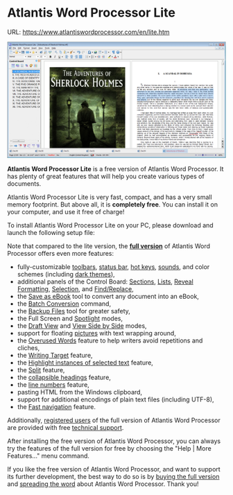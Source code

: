 # Atlantis Word Processor Lite

URL: https://www.atlantiswordprocessor.com/en/lite.htm

![Atlantis%20Word%20Processor%20Lite%20aee2cd2986d74ad1a8a25d4c3abd135f/lite.png](Atlantis%20Word%20Processor%20Lite%20aee2cd2986d74ad1a8a25d4c3abd135f/lite.png)

**Atlantis Word Processor Lite** is a free version of Atlantis Word Processor. It has plenty of great features that will help you create various types of documents.

Atlantis Word Processor Lite is very fast, compact, and has a very small memory footprint. But above all, it is **completely free**. You can install it on your computer, and use it free of charge!

To install Atlantis Word Processor Lite on your PC, please download and launch the following setup file:

Note that compared to the lite version, the **[full version](https://www.atlantiswordprocessor.com/en/downloads.htm)** of Atlantis Word Processor offers even more features:

- fully-customizable [toolbars](https://www.atlantiswordprocessor.com/en/help/toolbars.htm), [status bar](https://www.atlantiswordprocessor.com/en/help/statusbar.htm), [hot keys](https://www.atlantiswordprocessor.com/en/help/customize_hotkeys.htm), [sounds](https://www.atlantiswordprocessor.com/en/help/sounds.htm), and color schemes (including [dark themes](https://www.atlantiswordprocessor.com/en/images/screenshots/000.png)),
- additional panels of the Control Board: [Sections](https://www.atlantiswordprocessor.com/en/help/control_board_sections.htm), [Lists](https://www.atlantiswordprocessor.com/en/help/control_board_lists.htm), [Reveal Formatting](https://www.atlantiswordprocessor.com/en/help/control_board_reveal.htm), [Selection](https://www.atlantiswordprocessor.com/en/help/control_board_selection.htm), and [Find/Replace](https://www.atlantiswordprocessor.com/en/help/control_board_findreplace.htm),
- the [Save as eBook](https://www.atlantiswordprocessor.com/en/help/ebook.htm) tool to convert any document into an eBook,
- the [Batch Conversion](https://www.atlantiswordprocessor.com/en/help/batch_conversion.htm) command,
- the [Backup Files](https://www.atlantiswordprocessor.com/en/help/backup_files.htm) tool for greater safety,
- the Full Screen and [Spotlight](https://www.atlantiswordprocessor.com/en/help/spotlight.htm) modes,
- the [Draft View](https://www.atlantiswordprocessor.com/en/help/view_modes.htm) and [View Side by Side](https://www.atlantiswordprocessor.com/en/help/sidebyside.htm) modes,
- support for floating [pictures](https://www.atlantiswordprocessor.com/en/help/pictures.htm) with text wrapping around,
- the [Overused Words](https://www.atlantiswordprocessor.com/en/help/overused_words.htm) feature to help writers avoid repetitions and cliches,
- the [Writing Target](https://www.atlantiswordprocessor.com/en/help/writing_target.htm) feature,
- the [Highlight instances of selected text](https://www.atlantiswordprocessor.com/en/help/highlight_sel_instances.htm) feature,
- the [Split](https://www.atlantiswordprocessor.com/en/help/split_view.htm) feature,
- the [collapsible headings](https://www.atlantiswordprocessor.com/en/help/collapsible_headings.htm) feature,
- the [line numbers](https://www.atlantiswordprocessor.com/en/help/line_numbers.htm) feature,
- pasting HTML from the Windows clipboard,
- support for additional encodings of plain text files (including UTF-8),
- the [Fast navigation](https://www.atlantiswordprocessor.com/en/help/fast_navigation.htm) feature.

Additionally, [registered users](https://www.atlantiswordprocessor.com/en/register.htm) of the full version of Atlantis Word Processor are provided with free [technical support](https://www.atlantiswordprocessor.com/en/support.htm).

After installing the free version of Atlantis Word Processor, you can always try the features of the full version for free by choosing the "Help | More Features..." menu command.

If you like the free version of Atlantis Word Processor, and want to support its further development, the best way to do so is by [buying the full version](https://www.atlantiswordprocessor.com/en/register.htm) and [spreading the word](https://www.atlantiswordprocessor.com/en/press_room.htm) about Atlantis Word Processor. Thank you!